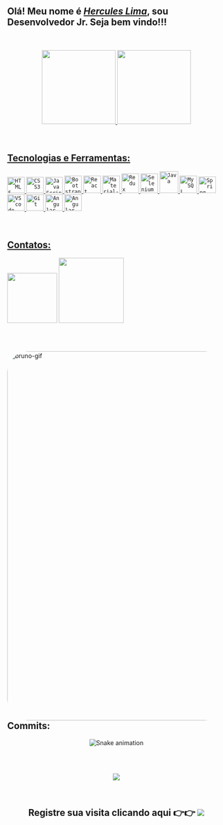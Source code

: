 <!--
**Herculeslbs/Herculeslbs** is a ✨ _special_ ✨ repository because its `README.md` (this file) appears on your GitHub profile.

Here are some ideas to get you started:

- 🔭 I’m currently working on ...
- 🌱 I’m currently learning ...
- 👯 I’m looking to collaborate on ...
- 🤔 I’m looking for help with ...
- 💬 Ask me about ...
- 📫 How to reach me: ...
- 😄 Pronouns: ...
- ⚡ Fun fact: ...
-->
<h2>Olá! Meu nome é <a href="https://www.linkedin.com/in/herculeslbs" target="_blank"><i>Hercules Lima</i></a>, sou Desenvolvedor Jr. Seja bem vindo!!!</h2>
<br><br>


<div align="center">
  <a href="https://github.com/Herculeslbs">
  <img height="170em" src="https://github-readme-stats.vercel.app/api?username=Herculeslbs&show_icons=true&theme=tokyonight&include_all_commits=true&count_private=true"/>
  <img height="170em" src="https://github-readme-stats.vercel.app/api/top-langs/?username=Herculeslbs&layout=compact&langs_count=7&theme=tokyonight"/>
</div> 
  <br><br>
                              
          
 ## Tecnologias e Ferramentas: 
<div align-item = "center">
  <code><img width="40px" height="37" src="https://cdn.jsdelivr.net/gh/devicons/devicon/icons/html5/html5-original.svg" title = "HTML5"/></code>
  <code><img width="40px" height="37" src="https://cdn.jsdelivr.net/gh/devicons/devicon/icons/css3/css3-original.svg" title = "CSS3"/></code>
  <code><img width="40px" height="37" src="https://cdn.jsdelivr.net/gh/devicons/devicon/icons/javascript/javascript-original.svg" title = "JavaScript"/></code>
  <code><img width="40px" height="40" src="https://cdn.jsdelivr.net/gh/devicons/devicon/icons/bootstrap/bootstrap-original.svg" title = "Bootstrap"/></code>
  <code><img width="40px" height="40" src="https://cdn.jsdelivr.net/gh/devicons/devicon/icons/react/react-original.svg" title = "React"/></code>
  <code><img width="40px" height="40" src="https://cdn.jsdelivr.net/gh/devicons/devicon/icons/materialui/materialui-original.svg" title = "Material-UI"/></code>
  <code><img width="40px" height="45" src="https://cdn.jsdelivr.net/gh/devicons/devicon/icons/redux/redux-original.svg" title = "Redux"/></code> 
  <code><img width="40px" height="45" src="https://cdn.jsdelivr.net/gh/devicons/devicon/icons/selenium/selenium-original.svg" title = "Selenium"/></code> 
  <code><img width="43px" height="50" src="https://cdn.jsdelivr.net/gh/devicons/devicon/icons/java/java-original.svg"  title = "Java" /></code>
  <code><img width="40px" height="40" src="https://cdn.jsdelivr.net/gh/devicons/devicon/icons/mysql/mysql-original.svg" title = "MySQL"/></code>
  <code><img width="40px" height="38" src="https://cdn.jsdelivr.net/gh/devicons/devicon/icons/spring/spring-original.svg" title = "Spring Tool"/></code>
  <code><img width="40px" height="38" src="https://cdn.jsdelivr.net/gh/devicons/devicon/icons/vscode/vscode-original.svg" title = "VScode"/></code>
  <code><img width="40px" height="38" src="https://cdn.jsdelivr.net/gh/devicons/devicon/icons/git/git-original.svg" title = "Git"/></code>
  <code><img width="40px" height="38" src="https://img.icons8.com/color/256/angularjs.png" title = "Angular"/></code>
  <code><img width="40px" height="38" src="https://img.icons8.com/color/256/typescript.png" title = "Angular"/></code>
          
            
          
 
</div>
<br> <br>

## Contatos:
<div> 
    <a href="mailto:herculeslbs@gmail.com"><img width="115"src="https://img.shields.io/badge/Gmail-D14836?style=for-the-badge&logo=gmail&logoColor=white" target="_blank"></a>
    <a href="https://www.linkedin.com/in/herculeslbs" target="_blank"><img width="150" src="https://img.shields.io/badge/-LinkedIn-%230077B5?style=for-the-badge&logo=linkedin&logoColor=white" target="_blank"></a>
   
</div> 


   <br> <br>
   <div>
  <img align="right" alt="bruno-gif" width="850" style="border-radius:50px;" 
       src="http://clubedosgeeks.com.br/wp-content/uploads/2016/01/dormrm.gif">
   <div/>
   <br> <br> <br> <br>
 
  
  ## Commits:
 <div align="center">
  
  ![Snake animation](https://github.com/Herculeslbs/Herculeslbs/blob/output/github-contribution-grid-snake.svg)
   
</div>
  <br> <br>
<p align="center"><img src="https://github-readme-streak-stats.herokuapp.com/?user=Herculeslbs"><p>
<br> 
<h2 align="center">Registre sua visita clicando aqui 👉👉 <img  src="https://profile-counter.glitch.me/Herculeslbs/count.svg?"  /><h2>
